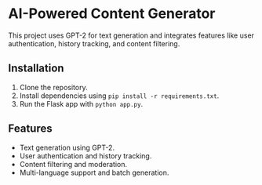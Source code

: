 # AI-Powered Content Generator
This project uses GPT-2 for text generation and integrates features like user authentication, history tracking, and content filtering.

## Installation
1. Clone the repository.
2. Install dependencies using `pip install -r requirements.txt`.
3. Run the Flask app with `python app.py`.

## Features
- Text generation using GPT-2.
- User authentication and history tracking.
- Content filtering and moderation.
- Multi-language support and batch generation.